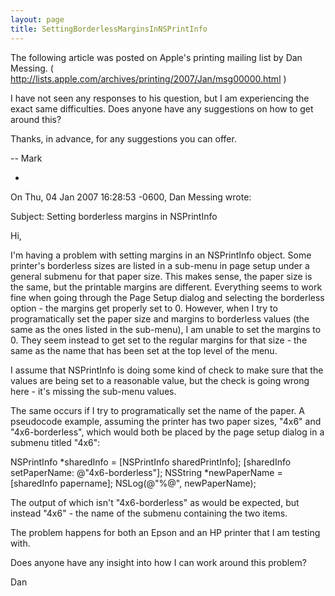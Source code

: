 ```yaml
---
layout: page
title: SettingBorderlessMarginsInNSPrintInfo
---
```




The following article was posted on Apple's printing mailing list by Dan Messing. ( http://lists.apple.com/archives/printing/2007/Jan/msg00000.html )

I have not seen any responses to his question, but I am experiencing the exact same difficulties. Does anyone have any suggestions on how to get around this?

Thanks, in advance, for any suggestions you can offer.

  -- Mark


*
On Thu, 04 Jan 2007 16:28:53 -0600, Dan Messing wrote:

Subject: Setting borderless margins in NSPrintInfo

Hi,

I'm having a problem with setting margins in an NSPrintInfo object. Some printer's borderless sizes are listed in a sub-menu in page setup under a general submenu for that paper size. This makes sense, the paper size is the same, but the printable margins are different. Everything seems to work fine when going through the Page Setup dialog and selecting the borderless option - the margins get properly set to 0. However, when I try to programatically set the paper size and margins to borderless values (the same as the ones listed in the sub-menu), I am unable to set the margins to 0. They seem instead to get set to the regular margins for that size - the same as the name that has been set at the top level of the menu.

I assume that NSPrintInfo is doing some kind of check to make sure that the values are being set to a reasonable value, but the check is going wrong here - it's missing the sub-menu values.

The same occurs if I try to programatically set the name of the paper. A pseudocode example, assuming the printer has two paper sizes, "4x6" and "4x6-borderless", which would both be placed by the page setup dialog in a submenu titled "4x6":

    
NSPrintInfo *sharedInfo = [NSPrintInfo sharedPrintInfo];
[sharedInfo setPaperName: @"4x6-borderless"];
NSString *newPaperName = [sharedInfo papername];
NSLog(@"%@", newPaperName);


The output of which isn't "4x6-borderless" as would be expected, but instead "4x6" - the name of the submenu containing the two items.

The problem happens for both an Epson and an HP printer that I am testing with.

Does anyone have any insight into how I can work around this problem?

Dan

